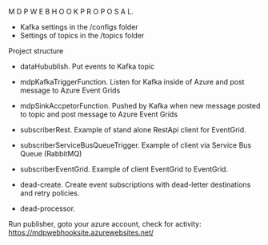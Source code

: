 M D P   W E B H O O K   P R O P O S A L.

* Kafka settings in the /configs folder
* Settings of topics in the /topics folder

Project structure

- dataHubublish. Put events to Kafka topic

- mdpKafkaTriggerFunction. Listen for Kafka inside of Azure and post message to Azure Event Grids

- mdpSinkAccpetorFunction. Pushed by Kafka when new message posted to topic and post message to Azure Event Grids

- subscriberRest. Example of stand alone RestApi client for EventGrid.

- subscriberServiceBusQueueTrigger. Example of client via Service Bus Queue (RabbitMQ)

- subscriberEventGrid. Example of client EventGrid to EventGrid.

- dead-create. Create event subscriptions with dead-letter destinations and retry policies.

- dead-processor.

Run publisher, goto your azure account, check for activity: https://mdpwebhooksite.azurewebsites.net/
